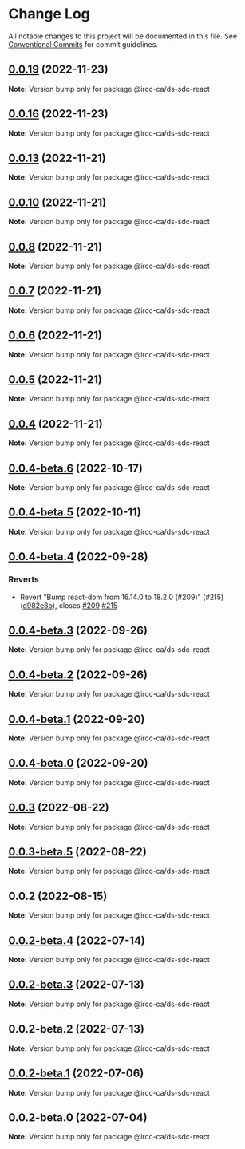 # Change Log

All notable changes to this project will be documented in this file.
See [Conventional Commits](https://conventionalcommits.org) for commit guidelines.

## [0.0.19](https://github.com/IRCC-ca/ds-sdc/compare/@ircc-ca/ds-sdc-react@0.0.16...@ircc-ca/ds-sdc-react@0.0.19) (2022-11-23)

**Note:** Version bump only for package @ircc-ca/ds-sdc-react

## [0.0.16](https://github.com/IRCC-ca/ds-sdc/compare/@ircc-ca/ds-sdc-react@0.0.13...@ircc-ca/ds-sdc-react@0.0.16) (2022-11-23)

**Note:** Version bump only for package @ircc-ca/ds-sdc-react

## [0.0.13](https://github.com/IRCC-ca/ds-sdc/compare/@ircc-ca/ds-sdc-react@0.0.10...@ircc-ca/ds-sdc-react@0.0.13) (2022-11-21)

**Note:** Version bump only for package @ircc-ca/ds-sdc-react

## [0.0.10](https://github.com/IRCC-ca/ds-sdc/compare/@ircc-ca/ds-sdc-react@0.0.8...@ircc-ca/ds-sdc-react@0.0.10) (2022-11-21)

**Note:** Version bump only for package @ircc-ca/ds-sdc-react

## [0.0.8](https://github.com/IRCC-ca/ds-sdc/compare/@ircc-ca/ds-sdc-react@0.0.7...@ircc-ca/ds-sdc-react@0.0.8) (2022-11-21)

**Note:** Version bump only for package @ircc-ca/ds-sdc-react

## [0.0.7](https://github.com/IRCC-ca/ds-sdc/compare/@ircc-ca/ds-sdc-react@0.0.6...@ircc-ca/ds-sdc-react@0.0.7) (2022-11-21)

**Note:** Version bump only for package @ircc-ca/ds-sdc-react

## [0.0.6](https://github.com/IRCC-ca/ds-sdc/compare/@ircc-ca/ds-sdc-react@0.0.5...@ircc-ca/ds-sdc-react@0.0.6) (2022-11-21)

**Note:** Version bump only for package @ircc-ca/ds-sdc-react

## [0.0.5](https://github.com/IRCC-ca/ds-sdc/compare/@ircc-ca/ds-sdc-react@0.0.4...@ircc-ca/ds-sdc-react@0.0.5) (2022-11-21)

**Note:** Version bump only for package @ircc-ca/ds-sdc-react

## [0.0.4](https://github.com/IRCC-ca/ds-sdc/compare/@ircc-ca/ds-sdc-react@0.0.3...@ircc-ca/ds-sdc-react@0.0.4) (2022-11-21)

**Note:** Version bump only for package @ircc-ca/ds-sdc-react

## [0.0.4-beta.6](https://github.com/IRCC-ca/ds-sdc/compare/@ircc-ca/ds-sdc-react@0.0.4-beta.5...@ircc-ca/ds-sdc-react@0.0.4-beta.6) (2022-10-17)

**Note:** Version bump only for package @ircc-ca/ds-sdc-react

## [0.0.4-beta.5](https://github.com/IRCC-ca/ds-sdc/compare/@ircc-ca/ds-sdc-react@0.0.4-beta.4...@ircc-ca/ds-sdc-react@0.0.4-beta.5) (2022-10-11)

**Note:** Version bump only for package @ircc-ca/ds-sdc-react

## [0.0.4-beta.4](https://github.com/IRCC-ca/ds-sdc/compare/@ircc-ca/ds-sdc-react@0.0.4-beta.3...@ircc-ca/ds-sdc-react@0.0.4-beta.4) (2022-09-28)

### Reverts

-   Revert "Bump react-dom from 16.14.0 to 18.2.0 (#209)" (#215) ([d982e8b](https://github.com/IRCC-ca/ds-sdc/commit/d982e8b3c51d8e6933355f89aa89ca1bbe5ebe06)), closes [#209](https://github.com/IRCC-ca/ds-sdc/issues/209) [#215](https://github.com/IRCC-ca/ds-sdc/issues/215)

## [0.0.4-beta.3](https://github.com/IRCC-ca/ds-sdc/compare/@ircc-ca/ds-sdc-react@0.0.4-beta.2...@ircc-ca/ds-sdc-react@0.0.4-beta.3) (2022-09-26)

**Note:** Version bump only for package @ircc-ca/ds-sdc-react

## [0.0.4-beta.2](https://github.com/IRCC-ca/ds-sdc/compare/@ircc-ca/ds-sdc-react@0.0.4-beta.1...@ircc-ca/ds-sdc-react@0.0.4-beta.2) (2022-09-26)

**Note:** Version bump only for package @ircc-ca/ds-sdc-react

## [0.0.4-beta.1](https://github.com/IRCC-ca/ds-sdc/compare/@ircc-ca/ds-sdc-react@0.0.4-beta.0...@ircc-ca/ds-sdc-react@0.0.4-beta.1) (2022-09-20)

**Note:** Version bump only for package @ircc-ca/ds-sdc-react

## [0.0.4-beta.0](https://github.com/IRCC-ca/ds-sdc/compare/@ircc-ca/ds-sdc-react@0.0.3...@ircc-ca/ds-sdc-react@0.0.4-beta.0) (2022-09-20)

**Note:** Version bump only for package @ircc-ca/ds-sdc-react

## [0.0.3](https://github.com/IRCC-ca/ds-sdc/compare/@ircc-ca/ds-sdc-react@0.0.3-beta.5...@ircc-ca/ds-sdc-react@0.0.3) (2022-08-22)

**Note:** Version bump only for package @ircc-ca/ds-sdc-react

## [0.0.3-beta.5](https://github.com/IRCC-ca/ds-sdc/compare/@ircc-ca/ds-sdc-react@0.0.2...@ircc-ca/ds-sdc-react@0.0.3-beta.5) (2022-08-22)

**Note:** Version bump only for package @ircc-ca/ds-sdc-react

## 0.0.2 (2022-08-15)

**Note:** Version bump only for package @ircc-ca/ds-sdc-react

## [0.0.2-beta.4](https://github.com/IRCC-ca/ds-sdc/compare/@ircc-ca/ds-sdc-react@0.0.2-beta.3...@ircc-ca/ds-sdc-react@0.0.2-beta.4) (2022-07-14)

**Note:** Version bump only for package @ircc-ca/ds-sdc-react

## [0.0.2-beta.3](https://github.com/IRCC-ca/ds-sdc/compare/@ircc-ca/ds-sdc-react@0.0.2-beta.2...@ircc-ca/ds-sdc-react@0.0.2-beta.3) (2022-07-13)

**Note:** Version bump only for package @ircc-ca/ds-sdc-react

## 0.0.2-beta.2 (2022-07-13)

**Note:** Version bump only for package @ircc-ca/ds-sdc-react

## [0.0.2-beta.1](https://github.com/IRCC-ca/ds-sdc/compare/@ircc-ca/ds-sdc-react@0.0.2-beta.0...@ircc-ca/ds-sdc-react@0.0.2-beta.1) (2022-07-06)

**Note:** Version bump only for package @ircc-ca/ds-sdc-react

## 0.0.2-beta.0 (2022-07-04)

**Note:** Version bump only for package @ircc-ca/ds-sdc-react
